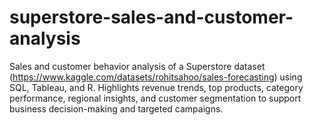 # superstore-sales-and-customer-analysis
Sales and customer behavior analysis of a Superstore dataset (https://www.kaggle.com/datasets/rohitsahoo/sales-forecasting) using SQL, Tableau, and R. Highlights revenue trends, top products, category performance, regional insights, and customer segmentation to support business decision-making and targeted campaigns.
